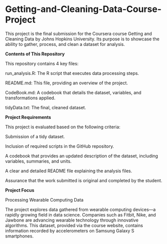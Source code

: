 # Getting-and-Cleaning-Data-Course-Project
This project is the final submission for the Coursera course Getting and Cleaning Data by Johns Hopkins University. Its purpose is to showcase the ability to gather, process, and clean a dataset for analysis.

**Contents of This Repository**

This repository contains 4 key files:

run_analysis.R: The R script that executes data processing steps.

README.md: This file, providing an overview of the project.

CodeBook.md: A codebook that details the dataset, variables, and transformations applied.

tidyData.txt: The final, cleaned dataset.

**Project Requirements**

This project is evaluated based on the following criteria:

Submission of a tidy dataset.

Inclusion of required scripts in the GitHub repository.

A codebook that provides an updated description of the dataset, including variables, summaries, and units.

A clear and detailed README file explaining the analysis files.

Assurance that the work submitted is original and completed by the student.

**Project Focus**

Processing Wearable Computing Data

The project explores data gathered from wearable computing devices—a rapidly growing field in data science. Companies such as Fitbit, Nike, and Jawbone are advancing wearable technology through innovative algorithms. This dataset, provided via the course website, contains information recorded by accelerometers on Samsung Galaxy S smartphones.

